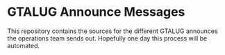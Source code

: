 GTALUG Announce Messages
========================

This repository contains the sources for the different GTALUG announces the 
operations team sends out. Hopefully one day this process will be automated.